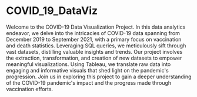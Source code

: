 # COVID_19_DataViz
Welcome to the COVID-19 Data Visualization Project. In this data analytics endeavor, we delve into the intricacies of COVID-19 data spanning from December 2019 to September 2021, with a primary focus on vaccination and death statistics. Leveraging SQL queries, we meticulously sift through vast datasets, distilling valuable insights and trends. Our project involves the extraction, transformation, and creation of new datasets to empower meaningful visualizations. Using Tableau, we translate raw data into engaging and informative visuals that shed light on the pandemic's progression. Join us in exploring this project to gain a deeper understanding of the COVID-19 pandemic's impact and the progress made through vaccination efforts.
